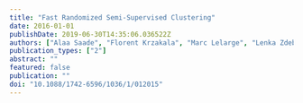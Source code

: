 ```yaml
---
title: "Fast Randomized Semi-Supervised Clustering"
date: 2016-01-01
publishDate: 2019-06-30T14:35:06.036522Z
authors: ["Alaa Saade", "Florent Krzakala", "Marc Lelarge", "Lenka Zdeborová"]
publication_types: ["2"]
abstract: ""
featured: false
publication: ""
doi: "10.1088/1742-6596/1036/1/012015"
---
```


